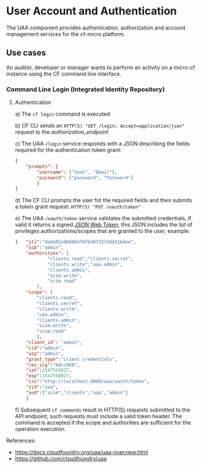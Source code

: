 # User Account and Authentication
The UAA component provides authentication, authorization and account management services for the cf-micro platform.

## Use cases
An auditor, developer or manager wants to perform an activity on a micro-cf instance using the CF command line interface.

### Command Line Login (Integrated Identity Repository)
1. Authentication

    a) The `cf login` command is executed

    b) CF CLI sends an `HTTP(S) "GET /login; Accept=application/json"` request to the _authorization_endpoint_

    c) The UAA `/login` service responds with a JSON describing the fields required for the authentication token grant:
    ```json
    {
        "prompts": {
            "username": ["text", "Email"],
            "password": ["password", "Password"]
            }
    }
    ```
    d) The CF CLI prompts the user fot the required fields and then submits a token grant request: `HTTP(S) "PUT /oauth/token"`

    e) The UAA `/oauth/token` service validates the submitted credentials, if valid it returns a signed [JSON Web Token], this JSON includes the list of privileges authorizations/scopes that are granted to the user, example:
    ```json
    {   "jti":"dada01e968804f6fbd073274d431bdee",
        "sub":"admin",
        "authorities": [
                "clients.read","clients.secret",
                "clients.write","uaa.admin",
                "clients.admin",
                "scim.write",
                "scim.read"
            ],
        "scope": [
            "clients.read",
            "clients.secret",
            "clients.write",
            "uaa.admin",
            "clients.admin",
            "scim.write",
            "scim.read"
            ],
        "client_id": "admin",
        "cid":"admin",
        "azp":"admin",
        "grant_type":"client_credentials",
        "rev_sig":"bdcc960",
        "iat":1547554827,
        "exp":1547598027,
        "iss":"http://localhost:8080/uaa/oauth/token",
        "zid":"uaa",
        "aud":["scim","clients","uaa","admin"]
        }
    ```

    f) Subsequent `cf commands` result in HTTP(S) requests submitted to the API endpoint, such requests must include a valid token header. The command is accepted if the scope and authorities are sufficient for the operation execution.


[JSON Web Token]: https://jwt.io/

References:
- https://docs.cloudfoundry.org/uaa/uaa-overview.html
- https://github.com/cloudfoundry/uaa
